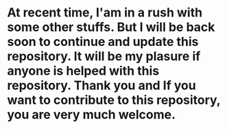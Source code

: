 # At recent time, I'am in a rush with some other stuffs. But I will be back soon to continue and update this repository. It will be my plasure if anyone is helped with this repository. Thank you and If you want to contribute to this repository, you are very much welcome.
